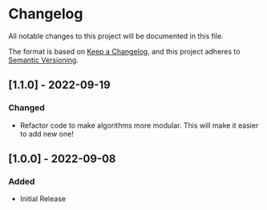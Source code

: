 # Changelog

All notable changes to this project will be documented in this file.

The format is based on [Keep a Changelog](https://keepachangelog.com/en/1.0.0/),
and this project adheres to [Semantic Versioning](https://semver.org/spec/v2.0.0.html).

## [1.1.0] - 2022-09-19

### Changed
- Refactor code to make algorithms more modular. This will make it easier to add new one!

## [1.0.0] - 2022-09-08

### Added
- Initial Release